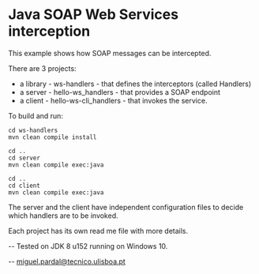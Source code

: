 # Java SOAP Web Services interception

This example shows how SOAP messages can be intercepted.

There are 3 projects:
- a library - ws-handlers - that defines the interceptors (called Handlers)
- a server - hello-ws_handlers - that provides a SOAP endpoint
- a client - hello-ws-cli_handlers - that invokes the service.

To build and run:
```
cd ws-handlers
mvn clean compile install

cd ..
cd server
mvn clean compile exec:java 

cd ..
cd client
mvn clean compile exec:java 
```

The server and the client have independent configuration files 
to decide which handlers are to be invoked.

Each project has its own read me file with more details.

--
Tested on JDK 8 u152 running on Windows 10.

--
miguel.pardal@tecnico.ulisboa.pt
